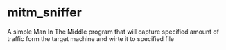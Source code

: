 # mitm_sniffer
A simple Man In The Middle program that will capture specified amount of traffic form the target machine  and wirte it to specified file
